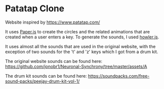 # Patatap Clone
Website inspired by https://www.patatap.com/

It uses [Paper.js](http://paperjs.org/) to create the circles and the related animations that are created when a user enters a key. To generate the sounds, I used [howler.js](https://howlerjs.com/).

It uses almost all the sounds that are used in the original website, with the exception of two sounds for the 't' and 'z' keys which I got from a drum kit.

The original website sounds can be found here:
https://github.com/jonobr1/Neuronal-Synchrony/tree/master/assets/A

The drum kit sounds can be found here:
https://soundpacks.com/free-sound-packs/peejay-drum-kit-vol-1/

